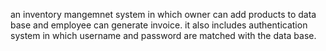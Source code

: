 an inventory mangemnet system in which owner can add products to data base and employee can generate invoice.
it also includes authentication system in which username and password are matched with the data base.
